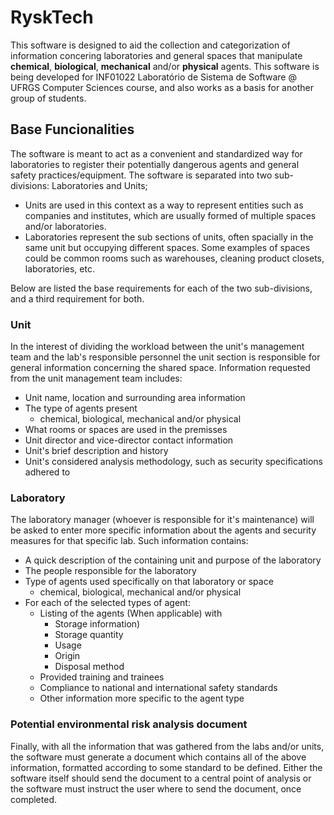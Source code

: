 # RyskTech
This software is designed to aid the collection and categorization of information concering laboratories and general spaces that manipulate **chemical**, **biological**, **mechanical** and/or **physical** agents. This software is being developed for INF01022 Laboratório de Sistema de Software @ UFRGS Computer Sciences course, and also works as a basis for another group of students. 

## Base Funcionalities
The software is meant to act as a convenient and standardized way for laboratories to register their potentially dangerous agents and general safety practices/equipment. The software is separated into two sub-divisions: Laboratories and Units;
* Units are used in this context as a way to represent entities such as companies and institutes, which are usually formed of multiple spaces and/or laboratories.
* Laboratories represent the sub sections of units, often spacially in the same unit but occupying different spaces. Some examples of spaces could be common rooms such as warehouses, cleaning product closets, laboratories, etc.

Below are listed the base requirements for each of the two sub-divisions, and a third requirement for both.
### Unit
In the interest of dividing the workload between the unit's management team and the lab's responsible personnel the unit section is responsible for general information concerning the shared space. Information requested from the unit management team includes:
* Unit name, location and surrounding area information
* The type of agents present 
    * chemical, biological, mechanical and/or physical
* What rooms or spaces are used in the premisses 
* Unit director and vice-director contact information
* Unit's brief description and history
* Unit's considered analysis methodology, such as security specifications adhered to

### Laboratory
The laboratory manager (whoever is responsible for it's maintenance) will be asked to enter more specific information about the agents and security measures for that specific lab. Such information contains:
* A quick description of the containing unit and purpose of the laboratory
* The people responsible for the laboratory
* Type of agents used specifically on that laboratory or space
    * chemical, biological, mechanical and/or physical
* For each of the selected types of agent:
    * Listing of the agents (When applicable) with
        * Storage information)
        * Storage quantity 
        * Usage
        * Origin
        * Disposal method
    * Provided training and trainees
    * Compliance to national and international safety standards
    * Other information more specific to the agent type

### Potential environmental risk analysis document
Finally, with all the information that was gathered from the labs and/or units, the software must generate a document which contains all of the above information, formatted according to some standard to be defined. Either the software itself should send the document to a central point of analysis or the software must instruct the user where to send the document, once completed.